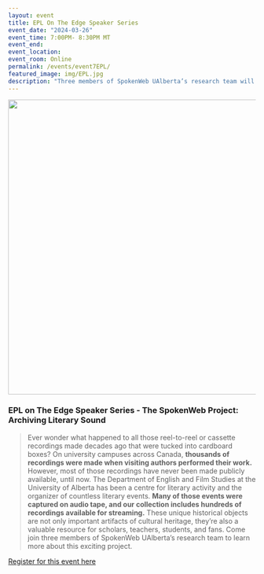 ```yaml
---
layout: event 
title: EPL On The Edge Speaker Series
event_date: "2024-03-26"
event_time: 7:00PM- 8:30PM MT 
event_end: 
event_location: 
event_room: Online
permalink: /events/event7EPL/
featured_image: img/EPL.jpg
description: "Three members of SpokenWeb UAlberta’s research team will be speaking about their work"
---
```


<div class = "figure">
  <img src="{{ 'img/EPL.jpg' | absolute_url }}" width="600" />
</div>


<h3>EPL on The Edge Speaker Series - The SpokenWeb Project: Archiving Literary Sound
</h3>



>Ever wonder what happened to all those reel-to-reel or cassette recordings made decades ago that were tucked into cardboard boxes? On university campuses across Canada, **thousands of recordings were made when visiting authors performed their work.** However, most of those recordings have never been made publicly available, until now. The Department of English and Film Studies at the University of Alberta has been a centre for literary activity and the organizer of countless literary events. **Many of those events were captured on audio tape, and our collection includes hundreds of recordings available for streaming.** These unique historical objects are not only important artifacts of cultural heritage, they’re also a valuable resource for scholars, teachers, students, and fans. Come join three members of SpokenWeb UAlberta’s research team to learn more about this exciting project.



[Register for this event here](https://epl.bibliocommons.com/events/65c27ef13803773e0030b677)

